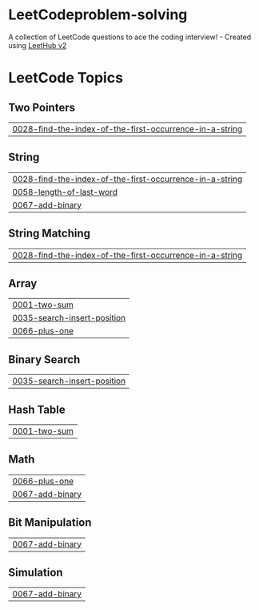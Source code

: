 # LeetCodeproblem-solving
A collection of LeetCode questions to ace the coding interview! - Created using [LeetHub v2](https://github.com/arunbhardwaj/LeetHub-2.0)

<!---LeetCode Topics Start-->
# LeetCode Topics
## Two Pointers
|  |
| ------- |
| [0028-find-the-index-of-the-first-occurrence-in-a-string](https://github.com/TarekEsmail18/LeetCodeproblem-solving/tree/master/0028-find-the-index-of-the-first-occurrence-in-a-string) |
## String
|  |
| ------- |
| [0028-find-the-index-of-the-first-occurrence-in-a-string](https://github.com/TarekEsmail18/LeetCodeproblem-solving/tree/master/0028-find-the-index-of-the-first-occurrence-in-a-string) |
| [0058-length-of-last-word](https://github.com/TarekEsmail18/LeetCodeproblem-solving/tree/master/0058-length-of-last-word) |
| [0067-add-binary](https://github.com/TarekEsmail18/LeetCodeproblem-solving/tree/master/0067-add-binary) |
## String Matching
|  |
| ------- |
| [0028-find-the-index-of-the-first-occurrence-in-a-string](https://github.com/TarekEsmail18/LeetCodeproblem-solving/tree/master/0028-find-the-index-of-the-first-occurrence-in-a-string) |
## Array
|  |
| ------- |
| [0001-two-sum](https://github.com/TarekEsmail18/LeetCodeproblem-solving/tree/master/0001-two-sum) |
| [0035-search-insert-position](https://github.com/TarekEsmail18/LeetCodeproblem-solving/tree/master/0035-search-insert-position) |
| [0066-plus-one](https://github.com/TarekEsmail18/LeetCodeproblem-solving/tree/master/0066-plus-one) |
## Binary Search
|  |
| ------- |
| [0035-search-insert-position](https://github.com/TarekEsmail18/LeetCodeproblem-solving/tree/master/0035-search-insert-position) |
## Hash Table
|  |
| ------- |
| [0001-two-sum](https://github.com/TarekEsmail18/LeetCodeproblem-solving/tree/master/0001-two-sum) |
## Math
|  |
| ------- |
| [0066-plus-one](https://github.com/TarekEsmail18/LeetCodeproblem-solving/tree/master/0066-plus-one) |
| [0067-add-binary](https://github.com/TarekEsmail18/LeetCodeproblem-solving/tree/master/0067-add-binary) |
## Bit Manipulation
|  |
| ------- |
| [0067-add-binary](https://github.com/TarekEsmail18/LeetCodeproblem-solving/tree/master/0067-add-binary) |
## Simulation
|  |
| ------- |
| [0067-add-binary](https://github.com/TarekEsmail18/LeetCodeproblem-solving/tree/master/0067-add-binary) |
<!---LeetCode Topics End-->